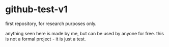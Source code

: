# github-test-v1
first repository, for research purposes only.

anything seen here is made by me, but can be used by anyone for free.
this is not a formal project - it is just a test.
